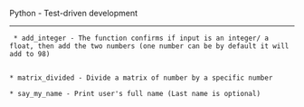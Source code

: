 Python - Test-driven development


------------------------------------------


	 * add_integer - The function confirms if input is an integer/ a float, then add the two numbers (one number can be by default it will add to 98)


	* matrix_divided - Divide a matrix of number by a specific number

	* say_my_name - Print user's full name (Last name is optional)



